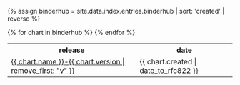 <html>
<body>

{% assign binderhub = site.data.index.entries.binderhub | sort: 'created' | reverse %} 
<table>
  <tr>
    <th>release</th>
    <th>date</th>
  </tr>
  {% for chart in binderhub %}
    <tr>
      <td>
      <a href="{{ chart.urls[0] }}">
          {{ chart.name }}-{{ chart.version | remove_first: "v" }}
      </a>
      </td>
      <td>
      <span class='date'>{{ chart.created | date_to_rfc822 }}</span>
      </td>
    </tr>
  {% endfor %}
</table>

</body>
</html>

